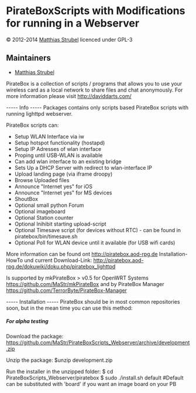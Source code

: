 # PirateBoxScripts with Modifications for running in a Webserver     
&copy; 2012-2014 [Matthias Strubel](mailto:matthias.strubel@aod-rpg.de) licenced under GPL-3

## Maintainers
* [Matthias Strubel](matthias.strubel@aod-rpg.de)     


PirateBox is a collection of scripts / programs that allows you to use your wireless card
as a local network to share files and chat anonymously. For more information please visit
http://daviddarts.com/

----- Info -----
Packages contains only scripts based PirateBox scripts with running lighttpd webserver.

PirateBox scripts can:
   * Setup WLAN Interface via iw
   * Setup hotspot functionality (hostapd)
   * Setup IP Adresses of wlan interface
   * Proping until USB-WLAN is available
   * Can add wlan interface to an existing bridge
   * Sets Up a DHCP Server with redirect to wlan-interface IP
   * Upload landing page  (via iframe droopy)
   * Browse Uploaded files
   * Announce "Internet yes" for iOS
   * Announce "Internet yes" for MS devices
   * ShoutBox
   * Optional small python Forum
   * Optional imageboard
   * Optional Station counter
   * Optional Inihibit starting upload-script
   * Optional Timesave script (for devices without RTC)  - can be found in piratebox/bin/timesave.sh 
   * Optional Poll for WLAN device until it available (for USB wifi cards)


More information can be found ont http://piratebox.aod-rpg.de
Installation-HowTo und current Download-Link: http://piratebox.aod-rpg.de/dokuwiki/doku.php/piratebox_lighttpd

Is supported by mkPirateBox > v0.5 for OpenWRT Systems https://github.com/MaStr/mkPirateBox
and by PirateBox Manager https://github.com/TerrorByte/PirateBox-Manager

----- Installation -----
PirateBox should be in most common repositories soon, but in the mean time you can use this method:


##### For alpha testing

Download the package:
https://github.com/MaStr/PirateBoxScripts_Webserver/archive/development.zip

Unzip the package:
$unzip development.zip

Run the installer in the unzipped folder:
$ cd PirateBoxScripts_Webserver/piratebox
$ sudo ./install.sh default #Default can be substituted with 'board' if you want an image board on your PB



